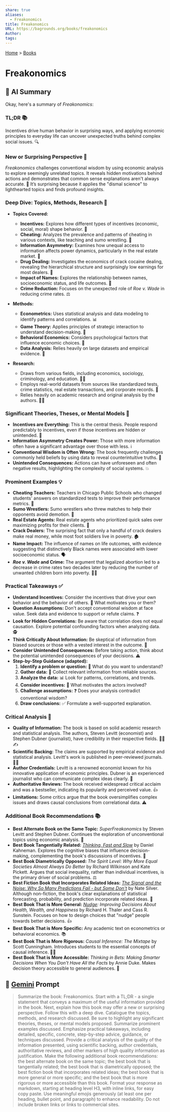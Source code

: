 ```yaml
---
share: true
aliases:
  - Freakonomics
title: Freakonomics
URL: https://bagrounds.org/books/freakonomics
Author: 
tags: 
---
```

[Home](../index.md) > [Books](./index.md)  
# Freakonomics  
## 🤖 AI Summary  
Okay, here's a summary of *Freakonomics*:  
  
### TL;DR 📚  
Incentives drive human behavior in surprising ways, and applying economic principles to everyday life can uncover unexpected truths behind complex social issues. 🔍  
  
### New or Surprising Perspective 🤔  
*Freakonomics* challenges conventional wisdom by using economic analysis to explore seemingly unrelated topics. It reveals hidden motivations behind actions and demonstrates that common sense explanations aren't always accurate. 🤯 It’s surprising because it applies the "dismal science" to lighthearted topics and finds profound insights.  
  
### Deep Dive: Topics, Methods, Research 🔎  
  
* **Topics Covered:**  
    * **Incentives:** Explores how different types of incentives (economic, social, moral) shape behavior. 💸  
    * **Cheating:** Analyzes the prevalence and patterns of cheating in various contexts, like teaching and sumo wrestling. 🤼  
    * **Information Asymmetry:** Examines how unequal access to information affects power dynamics, particularly in the real estate market. 🏡  
    * **Drug Dealing:** Investigates the economics of crack cocaine dealing, revealing the hierarchical structure and surprisingly low earnings for most dealers. 💊  
    * **Impact of Names:** Explores the relationship between names, socioeconomic status, and life outcomes. 👶  
    * **Crime Reduction:** Focuses on the unexpected role of *Roe v. Wade* in reducing crime rates. ⚖️  
  
* **Methods:**  
    * **Econometrics:** Uses statistical analysis and data modeling to identify patterns and correlations. 📊  
    * **Game Theory:** Applies principles of strategic interaction to understand decision-making. 🎲  
    * **Behavioral Economics:** Considers psychological factors that influence economic choices. 🧠  
    * **Data Analysis:** Relies heavily on large datasets and empirical evidence. 💾  
  
* **Research:**  
    * Draws from various fields, including economics, sociology, criminology, and education. 🧑‍🏫  
    * Employs real-world datasets from sources like standardized tests, crime statistics, real estate transactions, and corporate records. 📰  
    * Relies heavily on academic research and original analysis by the authors. 👨‍🔬  
  
### Significant Theories, Theses, or Mental Models 🧠  
  
* **Incentives are Everything:** This is the central thesis. People respond predictably to incentives, even if those incentives are hidden or unintended. 🎯  
* **Information Asymmetry Creates Power:** Those with more information often have a significant advantage over those with less. ℹ️  
* **Conventional Wisdom is Often Wrong:** The book frequently challenges commonly held beliefs by using data to reveal counterintuitive truths. 🧐  
* **Unintended Consequences:** Actions can have unforeseen and often negative results, highlighting the complexity of social systems. 💥  
  
### Prominent Examples 💡  
  
* **Cheating Teachers:** Teachers in Chicago Public Schools who changed students' answers on standardized tests to improve their performance metrics. 🍎  
* **Sumo Wrestlers:** Sumo wrestlers who threw matches to help their opponents avoid demotion. 🍱  
* **Real Estate Agents:** Real estate agents who prioritized quick sales over maximizing profits for their clients. 💸  
* **Crack Dealers:** The surprising fact that only a handful of crack dealers make real money, while most foot soldiers live in poverty. 🏚️  
* **Name Impact:** The influence of names on life outcomes, with evidence suggesting that distinctively Black names were associated with lower socioeconomic status. 🗣️  
* ***Roe v. Wade* and Crime:** The argument that legalized abortion led to a decrease in crime rates two decades later by reducing the number of unwanted children born into poverty. 👶🚫  
  
### Practical Takeaways ✅  
  
* **Understand Incentives:** Consider the incentives that drive your own behavior and the behavior of others. 🧐 What motivates you or them?  
* **Question Assumptions:** Don't accept conventional wisdom at face value. Seek data and evidence to support or refute claims. ❓  
* **Look for Hidden Correlations:** Be aware that correlation does not equal causation. Explore potential confounding factors when analyzing data. 🕵️  
* **Think Critically About Information:** Be skeptical of information from biased sources or those with a vested interest in the outcome. 📰  
* **Consider Unintended Consequences:** Before taking action, think about the potential unintended consequences of your decisions. ⚠️  
* **Step-by-Step Guidance (adapted):**  
    1. **Identify a problem or question:** 🤔 What do you want to understand?  
    2. **Gather data:** 💾 Collect relevant information from reliable sources.  
    3. **Analyze the data:** 📊 Look for patterns, correlations, and trends.  
    4. **Consider incentives:** 💸 What motivates the actors involved?  
    5. **Challenge assumptions:** ❓ Does your analysis contradict conventional wisdom?  
    6. **Draw conclusions:** ✅ Formulate a well-supported explanation.  
  
### Critical Analysis 💯  
  
* **Quality of Information:** The book is based on solid academic research and statistical analysis. The authors, Steven Levitt (economist) and Stephen Dubner (journalist), have credibility in their respective fields. 🧑‍🏫✍️  
* **Scientific Backing:** The claims are supported by empirical evidence and statistical analysis. Levitt's work is published in peer-reviewed journals. 👨‍🔬  
* **Author Credentials:** Levitt is a renowned economist known for his innovative application of economic principles. Dubner is an experienced journalist who can communicate complex ideas clearly. 🎤  
* **Authoritative Reviews:** The book received widespread critical acclaim and was a bestseller, indicating its popularity and perceived value. 👍  
* **Limitations:** Some critics argue that the book oversimplifies complex issues and draws causal conclusions from correlational data. ⚠️  
  
### Additional Book Recommendations 📚  
  
* **Best Alternate Book on the Same Topic:** *SuperFreakonomics* by Steven Levitt and Stephen Dubner. Continues the exploration of unconventional topics using economic analysis. 🤯  
* **Best Book Tangentially Related:** *[Thinking, Fast and Slow](./thinking-fast-and-slow.md)* by Daniel Kahneman. Explores the cognitive biases that influence decision-making, complementing the book's discussions of incentives. 🧠  
* **Best Book Diametrically Opposed:** *The Spirit Level: Why More Equal Societies Almost Always Do Better* by Richard Wilkinson and Kate Pickett. Argues that social inequality, rather than individual incentives, is the primary driver of social problems. ⚖️  
* **Best Fiction Book that Incorporates Related Ideas:** *[The Signal and the Noise: Why So Many Predictions Fail - but Some Don't](./the-signal-and-the-noise.md)* by Nate Silver. Although non-fiction, the book's clear explanations of statistical forecasting, probability, and prediction incorporate related ideas. 🔮  
* **Best Book That is More General:** *[Nudge](./nudge.md): Improving Decisions About Health, Wealth, and Happiness* by Richard H. Thaler and Cass R. Sunstein. Focuses on how to design choices that "nudge" people towards better decisions. 👍  
* **Best Book That is More Specific:** Any academic text on econometrics or behavioral economics. 📚  
* **Best Book That is More Rigorous:** *Causal Inference: The Mixtape* by Scott Cunningham. Introduces students to the essential concepts of causal inference. 👨‍🏫  
* **Best Book That is More Accessible:** *Thinking in Bets: Making Smarter Decisions When You Don't Have All the Facts* by Annie Duke. Makes decision theory accessible to general audiences. 🎲  
  
## 💬 [Gemini](https://gemini.google.com) Prompt  
> Summarize the book: Freakonomics. Start with a TL;DR - a single statement that conveys a maximum of the useful information provided in the book. Next, explain how this book may offer a new or surprising perspective. Follow this with a deep dive. Catalogue the topics, methods, and research discussed. Be sure to highlight any significant theories, theses, or mental models proposed. Summarize prominent examples discussed. Emphasize practical takeaways, including detailed, specific, concrete, step-by-step advice, guidance, or techniques discussed. Provide a critical analysis of the quality of the information presented, using scientific backing, author credentials, authoritative reviews, and other markers of high quality information as justification. Make the following additional book recommendations: the best alternate book on the same topic; the best book that is tangentially related; the best book that is diametrically opposed; the best fiction book that incorporates related ideas; the best book that is more general or more specific; and the best book that is more rigorous or more accessible than this book. Format your response as markdown, starting at heading level H3, with inline links, for easy copy paste. Use meaningful emojis generously (at least one per heading, bullet point, and paragraph) to enhance readability. Do not include broken links or links to commercial sites.
